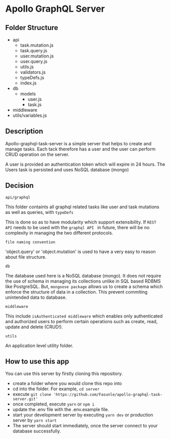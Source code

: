 # Apollo GraphQL Server

## Folder Structure

* api
  - task.mutation.js
  - task.query.js
  - user.mutation.js
  - user.query.js
  - utils.js
  - validators.js
  - typeDefs.js
  - index.js
* db
  - models
    - user.js
    - task.js
* middleware
* utils/variables.js

## Description

Apollo-graphql-task-server is a simple server that helps to create and manage tasks. Each tack therefore has a user and the user can perform CRUD operation on the server.

A user is provided an authentication token which will expire in 24 hours. The Users task is persisted and uses NoSQL database (mongo)

## Decision

`api/graphql`

This folder containts all graphql related tasks like user and task mutations as well as queries, with `typeDefs`

This is done so as to have modularity which support extensibility. If `REST API`  needs to be used with the `graphql API ` in future, there will be no complexity in managing the two different protocols.

`file naming convention`

'object.query' or 'object.mutation' is used to have a very easy to reason about file structure.

`db`

The database used here is a NoSQL database (mongo). It does not require the use of schema in managing its collections unlike in SQL based RDBMS like PostgreSQL. But, `mongoose package` allows us to create a schema which enforce the structure of data in a collection. This prevent commiting unintended data to database.

`middleware`

This include `isAuthenticated middleware` which enables only authenticated and authorized users to perform certain operations such as create, read, update and delete (CRUD!).

`utils`

An application level utility folder.

## How to use this app

You can use this server by firstly cloning this repository.

- create a folder where you would clone this repo into
- cd into the folder. For example, `cd server`
- execute ` git clone 'https://github.com/Fasunle/apollo-graphql-task-server.git' `
- once completed, execute `yarn` or `npm i`
- update the .env file with the .env.example file.
- start your development server by executing `yarn dev` or production server by `yarn start`
- The server should start immediately, once the server connect to your database successfully.
